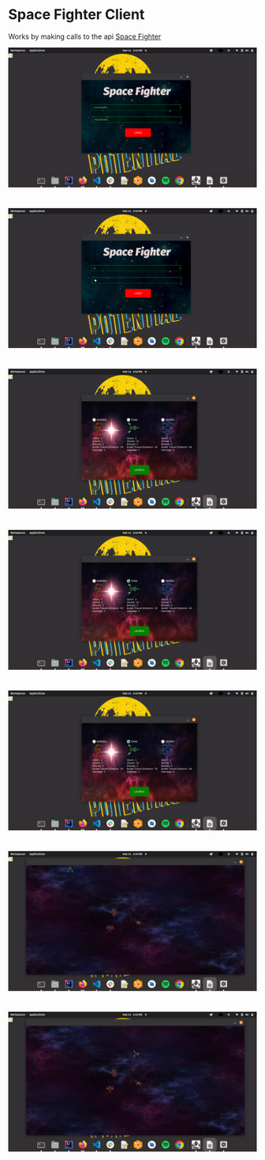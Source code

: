 # Space Fighter Client
<p>Works by making calls to the api <a href="https://spacefighter-5bdn2qsz.b4a.run/">Space Fighter</a></p>


![Alt text](<Screenshot from 2023-11-14 13-49-30.png>)

# 
# 
# 
# 
# 

![Alt text](<Screenshot from 2023-11-14 13-49-35.png>)

#
#
#
#
#

![Alt text](<Screenshot from 2023-11-14 13-49-38.png>)

#
#
#
#
#

![Alt text](<Screenshot from 2023-11-14 13-49-42.png>)

#
#
#
#
#

![Alt text](<Screenshot from 2023-11-14 13-49-44.png>)

#
#
#
#
#

![Alt text](<Screenshot from 2023-11-14 13-49-50.png>)

#
#
#
#
#

![Alt text](<Screenshot from 2023-11-14 13-49-59.png>)
